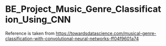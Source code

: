 # BE_Project_Music_Genre_Classification_Using_CNN
Reference is taken from https://towardsdatascience.com/musical-genre-classification-with-convolutional-neural-networks-ff04f9601a74

